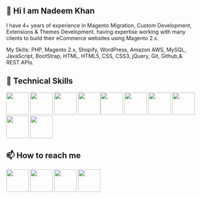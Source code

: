 <h2>👋 Hi I am Nadeem Khan</h2>
I have 4+ years of experience in Magento Migration, Custom Development, Extensions & Themes Development. 
having expertise working with many clients to build their eCommerce websites using Magento 2.x.

My Skills: PHP, Magento 2.x, Shopify, WordPress, Amazon AWS, MySQL, JavaScript, BootStrap, HTML, HTML5, CSS, CSS3, jQuery, Git, Github,& REST APIs.

<h2>👀 Technical Skills</h2> 


<img src="https://img.pngio.com/circle-ecommerce-magento-programming-round-icon-icon-magento-png-512_512.png" width="60" height="60" />  <img src="https://pbs.twimg.com/profile_images/554530862453104641/xq5KwTA1.png" width="60" height="60" />  <img src="https://www.pngkey.com/png/full/550-5509803_js-logo-javascript-logo-circle-png.png" width="60" height="60" />  <img src="https://www.freepnglogos.com/uploads/logo-mysql-png/logo-mysql-mysql-logo-png-images-are-download-crazypng-21.png" width="60" height="60" /><img src="https://cdn.pixabay.com/photo/2017/08/05/11/16/logo-2582748_960_720.png" width="60" height="60" />  <img src="https://cdn.pixabay.com/photo/2017/08/05/11/16/logo-2582747_1280.png" width="60" height="60" />  <img src="https://cdn3.iconfinder.com/data/icons/popular-services-brands/512/github-512.png" width="60" height="60" />  <img src="https://static-00.iconduck.com/assets.00/bitbucket-icon-512x512-exmgeb8n.png" width="60" height="60" />
<img src="https://i.pinimg.com/originals/31/02/38/31023806400284920008d8ebd24a2218.png" width="60" height="60" />  <img src="https://techcrunch.com/wp-content/uploads/2013/08/canva-circle-logo.png?w=730&crop=1" width="60" height="60" />

<h2>📫 How to reach me </h2>

<a href="https://www.linkedin.com/in/nadeem-khan-b1ba18214/"><img src="https://cdn.iconscout.com/icon/free/png-512/linkedin-circle-1868976-1583140.png" width="60" height="60" /></a>  <a href="https://www.instagram.com/inadeem_kassar/"><img src="https://37degreescelsius.net/wp-content/uploads/2019/01/instagram-512.png" width="60" height="60" /></a>  <a href="+919717599422"><img src="https://cdn2.iconfinder.com/data/icons/social-messaging-ui-color-shapes-2-free/128/social-whatsapp-circle-512.png" width="60" height="60" /></a>  <a href="mail:khannadeem243@gmail.com"><img src="https://www.freepnglogos.com/uploads/logo-gmail-png/logo-gmail-png-for-gmail-email-client-mac-app-store-16.png" width="60" height="60" /></a>

<!---
inadeemkhan/inadeemkhan is a ✨ special ✨ repository because its `README.md` (this file) appears on your GitHub profile.
You can click the Preview link to take a look at your changes.
--->
